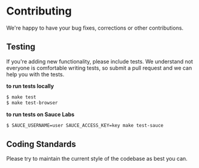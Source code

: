 # Contributing

We're happy to have your bug fixes, corrections or other contributions.

## Testing

If you're adding new functionality, please include tests. We understand not
everyone is comfortable writing tests, so submit a pull request and we can
help you with the tests.

**to run tests locally**

```bash
$ make test
$ make test-browser
```

**to run tests on Sauce Labs**

```bash
$ SAUCE_USERNAME=user SAUCE_ACCESS_KEY=key make test-sauce
```

## Coding Standards

Please try to maintain the current style of the codebase as best you can.
